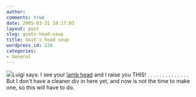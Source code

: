 ```yaml
---
author:
comments: true
date: 2005-03-31 19:17:03
layout: post
slug: goats-head-soup
title: Goat's head soup
wordpress_id: 234
categories:
- General
---
```


![](http://jeremycherfas.net/wp/wp-content/DSCF0139.jpg)Luigi says: I see your [lamb head](http://jeremycherfas.net/wp/archives/2005/03/29/my-head-on-a-plate/) and I raise you THIS!
.
.
.
.
.
.
.
.
.
.
.
.
.
.
But I don't have a cleaner div in here yet, and now is not the time to make one, so this will have to do.
